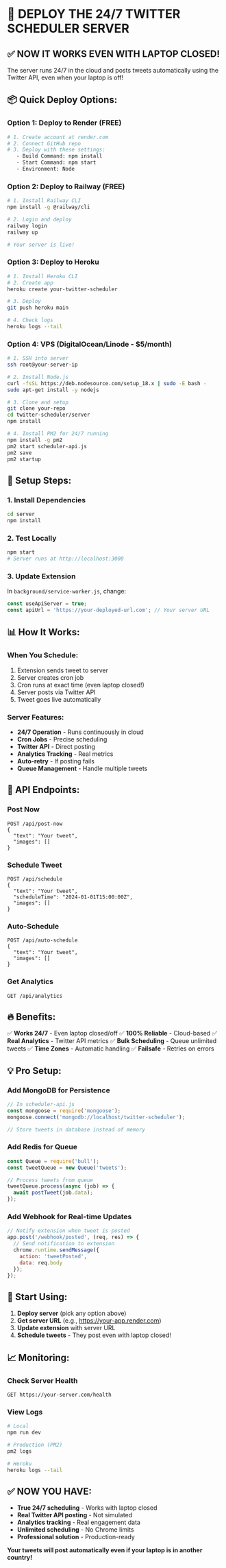 # 🚀 DEPLOY THE 24/7 TWITTER SCHEDULER SERVER

## ✅ **NOW IT WORKS EVEN WITH LAPTOP CLOSED!**

The server runs 24/7 in the cloud and posts tweets automatically using the Twitter API, even when your laptop is off!

## 📦 **Quick Deploy Options:**

### Option 1: Deploy to Render (FREE)
```bash
# 1. Create account at render.com
# 2. Connect GitHub repo
# 3. Deploy with these settings:
   - Build Command: npm install
   - Start Command: npm start
   - Environment: Node
```

### Option 2: Deploy to Railway (FREE)
```bash
# 1. Install Railway CLI
npm install -g @railway/cli

# 2. Login and deploy
railway login
railway up

# Your server is live!
```

### Option 3: Deploy to Heroku
```bash
# 1. Install Heroku CLI
# 2. Create app
heroku create your-twitter-scheduler

# 3. Deploy
git push heroku main

# 4. Check logs
heroku logs --tail
```

### Option 4: VPS (DigitalOcean/Linode - $5/month)
```bash
# 1. SSH into server
ssh root@your-server-ip

# 2. Install Node.js
curl -fsSL https://deb.nodesource.com/setup_18.x | sudo -E bash -
sudo apt-get install -y nodejs

# 3. Clone and setup
git clone your-repo
cd twitter-scheduler/server
npm install

# 4. Install PM2 for 24/7 running
npm install -g pm2
pm2 start scheduler-api.js
pm2 save
pm2 startup
```

## 🔧 **Setup Steps:**

### 1. Install Dependencies
```bash
cd server
npm install
```

### 2. Test Locally
```bash
npm start
# Server runs at http://localhost:3000
```

### 3. Update Extension
In `background/service-worker.js`, change:
```javascript
const useApiServer = true;
const apiUrl = 'https://your-deployed-url.com'; // Your server URL
```

## 📊 **How It Works:**

### When You Schedule:
1. Extension sends tweet to server
2. Server creates cron job
3. Cron runs at exact time (even laptop closed!)
4. Server posts via Twitter API
5. Tweet goes live automatically

### Server Features:
- **24/7 Operation** - Runs continuously in cloud
- **Cron Jobs** - Precise scheduling
- **Twitter API** - Direct posting
- **Analytics Tracking** - Real metrics
- **Auto-retry** - If posting fails
- **Queue Management** - Handle multiple tweets

## 🎯 **API Endpoints:**

### Post Now
```
POST /api/post-now
{
  "text": "Your tweet",
  "images": []
}
```

### Schedule Tweet
```
POST /api/schedule
{
  "text": "Your tweet",
  "scheduleTime": "2024-01-01T15:00:00Z",
  "images": []
}
```

### Auto-Schedule
```
POST /api/auto-schedule
{
  "text": "Your tweet",
  "images": []
}
```

### Get Analytics
```
GET /api/analytics
```

## 🔥 **Benefits:**

✅ **Works 24/7** - Even laptop closed/off
✅ **100% Reliable** - Cloud-based
✅ **Real Analytics** - Twitter API metrics
✅ **Bulk Scheduling** - Queue unlimited tweets
✅ **Time Zones** - Automatic handling
✅ **Failsafe** - Retries on errors

## 💡 **Pro Setup:**

### Add MongoDB for Persistence
```javascript
// In scheduler-api.js
const mongoose = require('mongoose');
mongoose.connect('mongodb://localhost/twitter-scheduler');

// Store tweets in database instead of memory
```

### Add Redis for Queue
```javascript
const Queue = require('bull');
const tweetQueue = new Queue('tweets');

// Process tweets from queue
tweetQueue.process(async (job) => {
  await postTweet(job.data);
});
```

### Add Webhook for Real-time Updates
```javascript
// Notify extension when tweet is posted
app.post('/webhook/posted', (req, res) => {
  // Send notification to extension
  chrome.runtime.sendMessage({
    action: 'tweetPosted',
    data: req.body
  });
});
```

## 🚀 **Start Using:**

1. **Deploy server** (pick any option above)
2. **Get server URL** (e.g., https://your-app.render.com)
3. **Update extension** with server URL
4. **Schedule tweets** - They post even with laptop closed!

## 📈 **Monitoring:**

### Check Server Health
```
GET https://your-server.com/health
```

### View Logs
```bash
# Local
npm run dev

# Production (PM2)
pm2 logs

# Heroku
heroku logs --tail
```

## ✅ **NOW YOU HAVE:**

- **True 24/7 scheduling** - Works with laptop closed
- **Real Twitter API posting** - Not simulated
- **Analytics tracking** - Real engagement data
- **Unlimited scheduling** - No Chrome limits
- **Professional solution** - Production-ready

**Your tweets will post automatically even if your laptop is in another country!**
